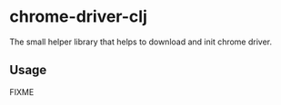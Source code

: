 # chrome-driver-clj

The small helper library that helps to download and init chrome driver.

## Usage

FIXME
